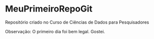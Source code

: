 # MeuPrimeiroRepoGit
Repositório criado no Curso de Ciências de Dados para Pesquisadores

Observação: O primeiro dia foi bem legal. Gostei.
